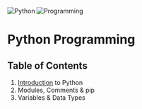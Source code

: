 ![Python](https://img.shields.io/badge/-Python-blue) ![Programming](https://img.shields.io/badge/-Programming-yellow)
# Python Programming  

## Table of Contents

1. [Introduction](https://github.com/AkashJoshi9/Python-With-Me/tree/975a64725390af0fc611186080f3dfca797fb4c3/1-%20Introduction) to Python
2. Modules, Comments & pip
3. Variables & Data Types
